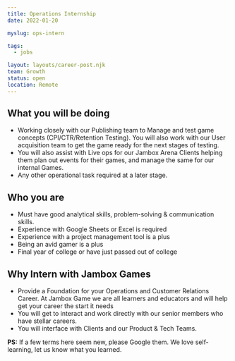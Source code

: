 ```yaml
---
title: Operations Internship
date: 2022-01-20

myslug: ops-intern

tags:
  - jobs

layout: layouts/career-post.njk
team: Growth
status: open
location: Remote
---
```


## What you will be doing
- Working closely with our Publishing team to Manage and test game concepts (CPI/CTR/Retention Testing). You will also work with our User acquisition team to get the game ready for the next stages of testing.
- You will also assist with Live ops for our Jambox Arena Clients helping them plan out events for their games, and manage the same for our internal Games.
- Any other operational task required at a later stage.

## Who you are
- Must have good analytical skills, problem-solving & communication skills.
- Experience with Google Sheets or Excel is required
- Experience with a project management tool is a plus
- Being an avid gamer is a plus 
- Final year of college or have just passed out of college

## Why Intern with Jambox Games
- Provide a Foundation for your Operations and Customer Relations Career. At Jambox Game we are all learners and educators and will help get your career the start it needs
- You will get to interact and work directly with our senior members who have stellar careers.
- You will interface with Clients and our Product & Tech Teams. 

**PS:**
If a few terms here seem new, please Google them. We love self-learning, let us know what you learned.
